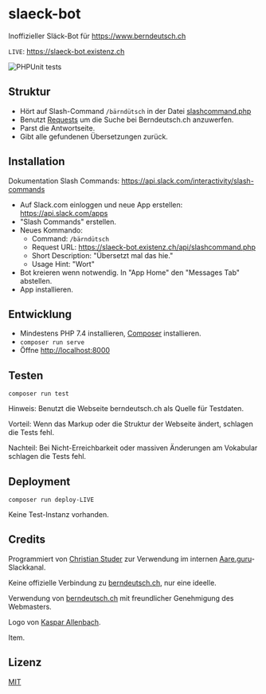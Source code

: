 # slaeck-bot

Inoffizieller Släck-Bot für <https://www.berndeutsch.ch>

`LIVE`: <https://slaeck-bot.existenz.ch>

![PHPUnit tests](https://github.com/cstuder/slaeck-bot/workflows/PHPUnit%20tests/badge.svg)

## Struktur

- Hört auf Slash-Command `/bärndütsch` in der Datei [slashcommand.php](www/api/slashcommand.php)
- Benutzt [Requests](https://requests.ryanmccue.info) um die Suche bei Berndeutsch.ch anzuwerfen.
- Parst die Antwortseite.
- Gibt alle gefundenen Übersetzungen zurück.

## Installation

Dokumentation Slash Commands: <https://api.slack.com/interactivity/slash-commands>

- Auf Slack.com einloggen und neue App erstellen: <https://api.slack.com/apps>
- "Slash Commands" erstellen.
- Neues Kommando:
  - Command: `/bärndütsch`
  - Request URL: <https://slaeck-bot.existenz.ch/api/slashcommand.php>
  - Short Description: "Übersetzt mal das hie."
  - Usage Hint: "Wort"
- Bot kreieren wenn notwendig. In "App Home" den "Messages Tab" abstellen.
- App installieren.

## Entwicklung

- Mindestens PHP 7.4 installieren, [Composer](https://getcomposer.org) installieren.
- `composer run serve`
- Öffne <http://localhost:8000>

## Testen

`composer run test`

Hinweis: Benutzt die Webseite berndeutsch.ch als Quelle für Testdaten.

Vorteil: Wenn das Markup oder die Struktur der Webseite ändert, schlagen die Tests fehl.

Nachteil: Bei Nicht-Erreichbarkeit oder massiven Änderungen am Vokabular schlagen die Tests fehl.

## Deployment

`composer run deploy-LIVE`

Keine Test-Instanz vorhanden.

## Credits

Programmiert von [Christian Studer](mailto:cstuder@existenz.ch) zur Verwendung im internen [Aare.guru](Aare.guru)-Slackkanal.

Keine offizielle Verbindung zu [berndeutsch.ch](https://www.berndeutsch.ch), nur eine ideelle.

Verwendung von [berndeutsch.ch](https://www.berndeutsch.ch) mit freundlicher Genehmigung des Webmasters.

Logo von [Kaspar Allenbach](https://kaspar-allenbach.ch).

Item.

## Lizenz

[MIT](LICENSE)
